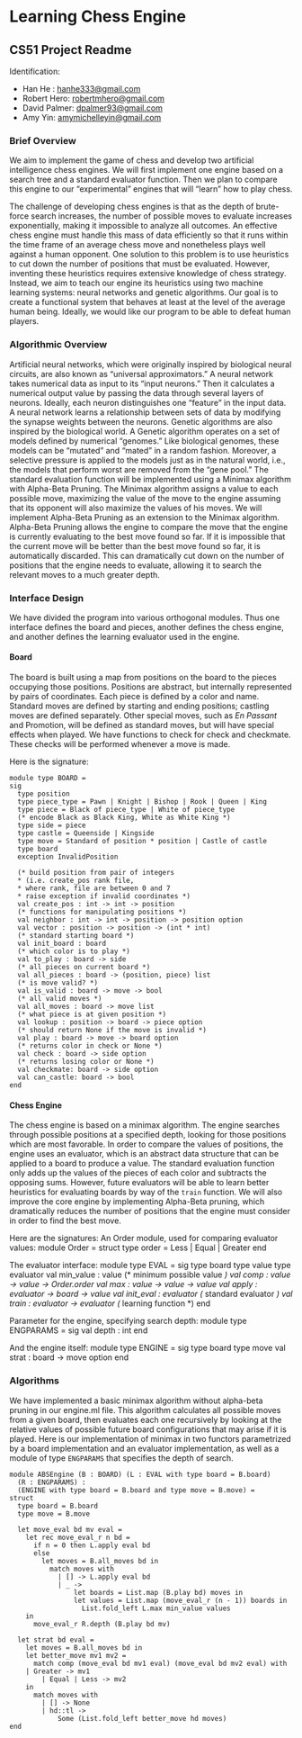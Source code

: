 # Learning Chess Engine #
## CS51 Project Readme ##

Identification:

* Han He : hanhe333@gmail.com
* Robert Hero: robertmhero@gmail.com
* David Palmer: dpalmer93@gmail.com
* Amy Yin: amymichelleyin@gmail.com

### Brief Overview ###

We aim to implement the game of chess and develop two artificial intelligence chess engines.  We will first implement one engine based on a search tree and a standard evaluator function.  Then we plan to compare this engine to our “experimental” engines that will “learn” how to play chess.

The challenge of developing chess engines is that as the depth of brute-force search increases, the number of possible moves to evaluate increases exponentially, making it impossible to analyze all outcomes. An effective chess engine must handle this mass of data efficiently so that it runs within the time frame of an average chess move and nonetheless plays well against a human opponent. One solution to this problem is to use heuristics to cut down the number of positions that must be evaluated.  However, inventing these heuristics requires extensive knowledge of chess strategy. Instead, we aim to teach our engine its heuristics using two machine learning systems: neural networks and genetic algorithms. Our goal is to create a functional system that behaves at least at the level of the average human being. Ideally, we would like our program to be able to defeat human players.

### Algorithmic Overview ###

Artificial neural networks, which were originally inspired by biological neural circuits, are also known as “universal approximators.”  A neural network takes numerical data as input to its “input neurons.”  Then it calculates a numerical output value by passing the data through several layers of neurons.  Ideally, each neuron distinguishes one “feature” in the input data.  A neural network learns a relationship between sets of data by modifying the synapse weights between the neurons.
Genetic algorithms are also inspired by the biological world.  A Genetic algorithm operates on a set of models defined by numerical “genomes.”  Like biological genomes, these models can be “mutated” and “mated” in a random fashion.  Moreover, a selective pressure is applied to the models just as in the natural world, i.e., the models that perform worst are removed from the “gene pool.”
The standard evaluation function will be implemented using a Minimax algorithm with Alpha-Beta Pruning. The Minimax algorithm assigns a value to each possible move, maximizing the value of the move to the engine assuming that its opponent will also maximize the values of his moves. We will implement Alpha-Beta Pruning as an extension to the Minimax algorithm.  Alpha-Beta Pruning allows the engine to compare the move that the engine is currently evaluating to the best move found so far. If it is impossible that the current move will be better than the best move found so far, it is automatically discarded. This can dramatically cut down on the number of positions that the engine needs to evaluate, allowing it to search the relevant moves to a much greater depth.

### Interface Design ###

We have divided the program into various orthogonal modules.  Thus one interface defines the board and pieces, another defines the chess engine, and another defines the learning evaluator used in the engine.

#### Board ####

The board is built using a map from positions on the board to the pieces occupying those positions.  Positions are abstract, but internally represented by pairs of coordinates. Each piece is defined by a color and name. Standard moves are defined by starting and ending positions; castling moves are defined separately.  Other special moves, such as *En Passant* and Promotion, will be defined as standard moves, but will have special effects when played. We have functions to check for check and checkmate. These checks will be performed whenever a move is made.

Here is the signature:

    module type BOARD =
    sig
      type position
      type piece_type = Pawn | Knight | Bishop | Rook | Queen | King
      type piece = Black of piece_type | White of piece_type
      (* encode Black as Black King, White as White King *)
      type side = piece
      type castle = Queenside | Kingside
      type move = Standard of position * position | Castle of castle
      type board
      exception InvalidPosition
    
      (* build position from pair of integers
      * (i.e. create_pos rank file,
      * where rank, file are between 0 and 7
      * raise exception if invalid coordinates *)
      val create_pos : int -> int -> position
      (* functions for manipulating positions *)
      val neighbor : int -> int -> position -> position option
      val vector : position -> position -> (int * int)
      (* standard starting board *)
      val init_board : board
      (* which color is to play *)
      val to_play : board -> side
      (* all pieces on current board *)
      val all_pieces : board -> (position, piece) list
      (* is move valid? *)
      val is_valid : board -> move -> bool
      (* all valid moves *)
      val all_moves : board -> move list
      (* what piece is at given position *)
      val lookup : position -> board -> piece option
      (* should return None if the move is invalid *)
      val play : board -> move -> board option
      (* returns color in check or None *)
      val check : board -> side option
      (* returns losing color or None *)
      val checkmate: board -> side option
      val can_castle: board -> bool
    end

#### Chess Engine ####

The chess engine is based on a minimax algorithm. The engine searches through possible positions at a specified depth, looking for those positions which are most favorable.  In order to compare the values of positions, the engine uses an evaluator, which is an abstract data structure that can be applied to a board to produce a value. The standard evaluation function only adds up the values of the pieces of each color and subtracts the opposing sums. However, future evaluators will be able to learn better heuristics for evaluating boards by way of the `train` function. We will also improve the core engine by implementing Alpha-Beta pruning, which dramatically reduces the number of positions that the engine must consider in order to find the best move.

Here are the signatures:
An Order module, used for comparing evaluator values:
    module Order =
    struct
      type order = Less | Equal | Greater
    end

The evaluator interface:
    module type EVAL =
    sig
      type board
      type value
      type evaluator
      val min_value : value (* minimum possible value *)
      val comp : value -> value -> Order.order
      val max : value -> value -> value
      val apply : evaluator -> board -> value
      val init_eval : evaluator (* standard evaluator *)
      val train : evaluator -> evaluator (* learning function *)
    end

Parameter for the engine, specifying search depth:
    module type ENGPARAMS =
    sig
      val depth : int
    end

And the engine itself:
    module type ENGINE =
    sig
      type board
      type move
      val strat : board -> move option
    end

### Algorithms ###

We have implemented a basic minimax algorithm without alpha-beta pruning in our engine.ml file. This algorithm calculates all possible moves from a given board, then evaluates each one recursively by looking at the relative values of possible future board configurations that may arise if it is played.  Here is our implementation of minimax in two functors parametrized by a board implementation and an evaluator implementation, as well as a module of type `ENGPARAMS` that specifies the depth of search.

    module ABSEngine (B : BOARD) (L : EVAL with type board = B.board)
      (R : ENGPARAMS) :
      (ENGINE with type board = B.board and type move = B.move) =
    struct
      type board = B.board
      type move = B.move
    
      let move_eval bd mv eval =
        let rec move_eval_r n bd =
          if n = 0 then L.apply eval bd
          else
            let moves = B.all_moves bd in
              match moves with
                | [] -> L.apply eval bd
                | _ ->
                    let boards = List.map (B.play bd) moves in
                    let values = List.map (move_eval_r (n - 1)) boards in
                      List.fold_left L.max min_value values
        in
          move_eval_r R.depth (B.play bd mv)
    
      let strat bd eval =
        let moves = B.all_moves bd in
        let better_move mv1 mv2 =
          match comp (move_eval bd mv1 eval) (move_eval bd mv2 eval) with
	    | Greater -> mv1
            | Equal | Less -> mv2
        in
          match moves with
            | [] -> None
            | hd::tl ->
                Some (List.fold_left better_move hd moves)
    end